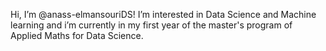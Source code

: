 Hi, I’m @anass-elmansouriDS! I’m interested in Data Science and Machine learning and i’m currently in my first year of the master's program of Applied Maths for Data Science.
<!---
anass-elmansouriDS/anass-elmansouriDS is a ✨ special ✨ repository because its `README.md` (this file) appears on your GitHub profile.
You can click the Preview link to take a look at your changes.
--->
